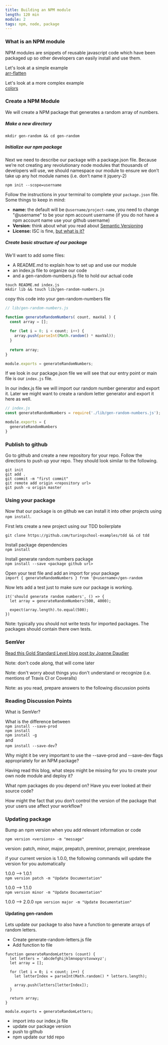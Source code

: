 ```yaml
---
title: Building an NPM module
length: 120 min
module: 2
tags: npm, node, package
---
```


### What is an NPM module

NPM modules are snippets of reusable javascript code which have been packaged up so other developers can easily install and use them.

Let's look at a simple example  
[arr-flatten](https://github.com/jonschlinkert/arr-flatten)

Let's look at a more complex example  
[colors](https://github.com/Marak/colors.js)

### Create a NPM Module

We will create a NPM package that generates a random array of numbers.

##### Make a new directory
`mkdir gen-random && cd gen-random`

##### Initialize our npm package
Next we need to describe our package with a package.json file. Because we’re not creating any revolutionary node modules that thousands of developers will use, we should namespace our module to ensure we don’t take up any hot module names (i.e. don’t name it jquery-2)  

`npm init --scope=username`

Follow the instructions in your terminal to complete your `package.json` file. Some things to keep in mind:

* **name:** the default will be `@username/project-name`, you need to change "@username" to be your npm account username (if you do not have a npm account name use your github username)
* **Version:** think about what you read about [Semantic Versioning](http://semver.org/)
* **License:** ISC is fine, [but what is it?](http://semver.org/)

##### Create basic structure of our package

We'll want to add some files:  
 
* A README.md to explain how to set up and use our module
* an index.js file to organize our code
* and a gen-random-numbers.js file to hold our actual code

`touch README.md index.js`  
`mkdir lib && touch lib/gen-random-numbers.js`

copy this code into your gen-random-numbers file  

```js
// lib/gen-random-numbers.js

function generateRandomNumbers( count, maxVal ) {
  const array = [];
  
  for (let i = 0; i < count; i++) {
    array.push(parseInt(Math.random() * maxVal));
  }
  
  return array;
}

module.exports = generateRandomNumbers;
```
If we look in our package.json file we will see that our entry point or main file is our `index.js` file. 

In our index.js file we will import our random number generator and export it. Later we might want to create a random letter generator and export it here as well.

```js
// index.js
const generateRandomNumbers = require('./lib/gen-random-numbers.js');

module.exports = {
  generateRandomNumbers
}
```

### Publish to github
Go to github and create a new repository for your repo. Follow the directions to push up your repo. They should look similar to the following.

`git init`  
`git add .`  
`git commit -m "first commit"`  
`git remote add origin <repository url>`  
`git push -u origin master`

### Using your package
Now that our package is on github we can install it into other projects using `npm install`. 

First lets create a new project using our TDD boilerplate

`git clone https://github.com/turingschool-examples/tdd && cd tdd`

Install package dependencies  
`npm install`  

Install generate random numbers package  
`npm install --save <package github url>`  

Open your test file and add an import for your package  
`import { generateRandomNumbers } from '@<username>/gen-random`

Now lets add a test just to make sure our package is working.

```
it('should generate random numbers', () => {
  let array = generateRandomNumbers(500, 4000);

  expect(array.length).to.equal(500);
})
```
Note: typically you should not write tests for imported packages. The packages should contain there own tests.

### SemVer

[Read this Gold Standard Level blog post by Joanne Daudier](https://medium.com/@jdaudier/how-to-create-and-publish-your-first-node-js-module-444e7585b738)

Note: don't code along, that will come later

Note: don't worry about things you don't understand or recognize (i.e. mentions of Travis CI or Coveralls)

Note: as you read, prepare answers to the following discussion points

### Reading Discussion Points

What is SemVer?

What is the difference between  
`npm install --save-prod`  
`npm install`  
`npm install -g`   
and  
`npm install --save-dev`?  

Why might it be very important to use the --save-prod and --save-dev flags appropriately for an NPM package?

Having read this blog, what steps might be missing for you to create your own node module and deploy it?

What npm packages do you depend on? Have you ever looked at their source code?

How might the fact that you don’t control the version of the package that your users use affect your workflow?


### Updating package
Bump an npm version when you add relevant information or code

`npm version <versions> -m "message"`

version: patch, minor, major, prepatch, preminor, premajor, prerelease

if your current version is 1.0.0, the following commands will update the version for you automatically

1.0.0 --> 1.0.1  
`npm version patch -m "Update Documentation"`

1.0.0 --> 1.1.0  
`npm version minor -m "Update Documentation"`

1.0.0 --> 2.0.0
`npm version major -m "Update Documentation"`

#### Updating gen-random

Lets update our package to also have a function to generate arrays of random letters.

- Create generate-random-letters.js file
- Add function to file  

```
function generateRandomLetters (count) {
  let letters = 'abcdefghijklmnopqrstuvwxyz';
  let array = [];
  
  for (let i = 0; i < count; i++) {
    let letterIndex = parseInt(Math.random() * letters.length);
    
    array.push(letters[letterIndex]);
  }
  
  return array;
}

module.exports = generateRandomLetters;
```

- import into our index.js file
- update our package version
- push to github
- npm update our tdd repo